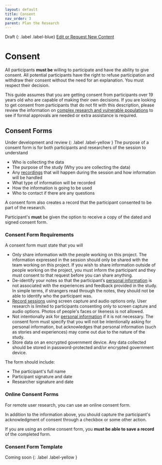 ```yaml
---
layout: default
title: Consent
nav_order: 3
parent: Plan the Research
---
```

Draft
{: .label .label-blue}
[Edit or Request New Content](https://github.com/bcgov/user-research-guide/issues/new/choose)

# Consent

All participants **must be** willing to participate and have the ability to give consent. All potential participants have the right to refuse participation and withdraw their consent without the need for an explanation. You must respect their decision.

This guide assumes that you are getting consent from participants over 19 years old who are capable of making their own decisions. If you are looking to get consent from participants that do not fit with this description, please review the information on [complex research and vulnerable populations](https://bcgov.github.io/user-research-guide/ethics.html#complex-research-activities) to see if formal approvals are needed or extra assistance is required.

## Consent Forms
Under development and review
{: .label .label-yellow }
The purpose of a consent form is for both participants and researchers of the session to understand

- Who is collecting the data
- The purpose of the study (Why you are collecting the data)
- Any [recordings](https://bcgov.github.io/user-research-guide/conduct-research.html#record-the-session) that will happen during the session and how information will be handled
- What type of information will be recorded
- How the information is going to be used
- Who to contact if there are any questions

A consent form also creates a record that the participant consented to be part of the research.

Participant's **must** be given the option to receive a copy of the dated and signed consent form.

### Consent Form Requirements

A consent form must state that you will

- Only share information with the people working on this project. The information expressed in the session should only be shared with the team working on this project. If you wish to share information outside of people working on the project, you must inform the participant and they must consent to that request before you can share anything.
- De-identify your notes so that the participant’s [personal information](https://bcgov.github.io/user-research-guide/privacy-personal-information.html#what-is-personal-information) is not associated with the experiences and feedback provided in the study. In simple terms, if strangers read through the notes, they should not be able to identify who the participant was.
- [Record sessions](https://bcgov.github.io/user-research-guide/conduct-research.html#record-the-session) using screen capture and audio options only. User research is limited to participants consenting only to screen capture and audio options. Photos of people's faces or likeness is not allowed.
- Not intentionally ask for [personal information](https://bcgov.github.io/user-research-guide/privacy-personal-information.html#what-is-personal-information) if it is not necessary. The consent form must specify that you will not be intentionally asking for personal information, but acknowledges that personal information (such as stories and experiences) may come out due to the nature of the study.
- Store data on an encrypted government device. Any data collected should be stored in password-protected and/or encrypted government device.

The form should include:
- The participant's full name
- Participant signature and date
- Researcher signature and date

### Online Consent Forms
For remote user research, you can use an online consent form.

In addition to the information above, you should capture the participant's acknowledgment of consent through a checkbox or some other action.

If you are using an online consent form, you **must be able to save a record** of the completed form.

### Consent Form Template
Coming soon
{: .label .label-yellow }

